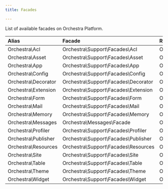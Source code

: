 ```yaml
---
title: Facades

---
```


List of available facades on Orchestra Platform.

Alias                 | Facade                                | Root Accessor                                    | IoC Bindings
:---------------------|:--------------------------------------|:-------------------------------------------------|:----------------------
Orchestra\Acl         | Orchestra\Support\Facades\Acl         | Orchestra\Auth\Acl\Factory                       | `orchestra.acl`
Orchestra\Asset       | Orchestra\Support\Facades\Asset       | Orchestra\Asset\Factory                          | `orchestra.asset`
Orchestra\App         | Orchestra\Support\Facades\App         | Orchestra\Foundation\Application                 | `orchestra.app`
Orchestra\Config      | Orchestra\Support\Facades\Config      | Orchestra\Extension\ConfigManager                | `orchestra.extension.config`
Orchestra\Decorator   | Orchestra\Support\Facades\Decorator   | Orchestra\View\Decorator                         | `orchestra.decorator`
Orchestra\Extension   | Orchestra\Support\Facades\Extension   | Orchestra\Extension\Factory                      | `orchestra.extension`
Orchestra\Form        | Orchestra\Support\Facades\Form        | Orchestra\Html\Form\Factory                      | `orchestra.form`
Orchestra\Mail        | Orchestra\Support\Facades\Mail        | Orchestra\Notifier\Mailer                        | `orchestra.mail`
Orchestra\Memory      | Orchestra\Support\Facades\Memory      | Orchestra\Memory\MemoryManager                   | `orchestra.memory`
Orchestra\Messages    | Orchestra\Messages\Facade             | Orchestra\Support\Messages                       | `orchestra.messages`
Orchestra\Profiler    | Orchestra\Support\Facades\Profiler    | Orchestra\Debug\Profiler                         | `orchestra.debug`
Orchestra\Publisher   | Orchestra\Support\Facades\Publisher   | Orchestra\Foundation\Publisher\PublisherManager  | `orchestra.publisher`
Orchestra\Resources   | Orchestra\Support\Facades\Resources   | Orchestra\Resources\Factory                      | `orchestra.resources`
Orchestra\Site        | Orchestra\Support\Facades\Site        | Orchestra\Foundation\Site                        | `orchestra.site`
Orchestra\Table       | Orchestra\Support\Facades\Table       | Orchestra\Html\Table\Factory                     | `orchestra.table`
Orchestra\Theme       | Orchestra\Support\Facades\Theme       | Orchestra\View\Theme\ThemeManager                | `orchestra.theme`
Orchestra\Widget      | Orchestra\Support\Facades\Widget      | Orchestra\Widget\WidgetManager                   | `orchestra.widget`

